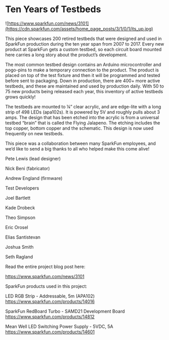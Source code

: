 # Ten Years of Testbeds
![https://www.sparkfun.com/news/3101](https://cdn.sparkfun.com/assets/home_page_posts/3/1/0/1/its_up.jpg)

This piece showcases 200 retired testbeds that were designed and used in SparkFun production during the ten year span from 2007 to 2017. Every new product at SparkFun gets a custom testbed, so each circuit board mounted here carries a long story about the product’s development. 

The most common testbed design contains an Arduino microcontroller and pogo-pins to make a temporary connection to the product. The product is placed on top of the test fixture and then it will be programmed and tested before sent to packaging. Down in production, there are  400+ more active testbeds, and these are maintained and used by production daily. With 50 to 75 new products being released each year, this inventory of active testbeds grows quickly!

The testbeds are mounted to ¼” clear acrylic, and are edge-lite with a long strip of 498 LEDs (apa102s). It is powered by 5V and roughly pulls about 3 amps. The design that has been etched into the acrylic is from a universal testbed “brain” that is called the Flying Jalapeno. The etching includes the top copper, bottom copper and the schematic. This design is now used frequently on new testbeds.

This piece was a collaboration between many SparkFun employees, and we’d like to send a big thanks to all who helped make this come alive!

Pete Lewis (lead designer)

Nick Beni (fabricator)

Andrew England (firmware)

Test Developers

Joel Bartlett

Kade Drobeck

Theo Simpson

Eric Orosel

Elias Santistevan

Joshua Smith

Seth Ragland

Read the entire project blog post here:

https://www.sparkfun.com/news/3101  

SparkFun products used in this project:

LED RGB Strip - Addressable, 5m (APA102)
https://www.sparkfun.com/products/14016

SparkFun RedBoard Turbo - SAMD21 Development Board
https://www.sparkfun.com/products/14812

Mean Well LED Switching Power Supply - 5VDC, 5A
https://www.sparkfun.com/products/14601 
 
